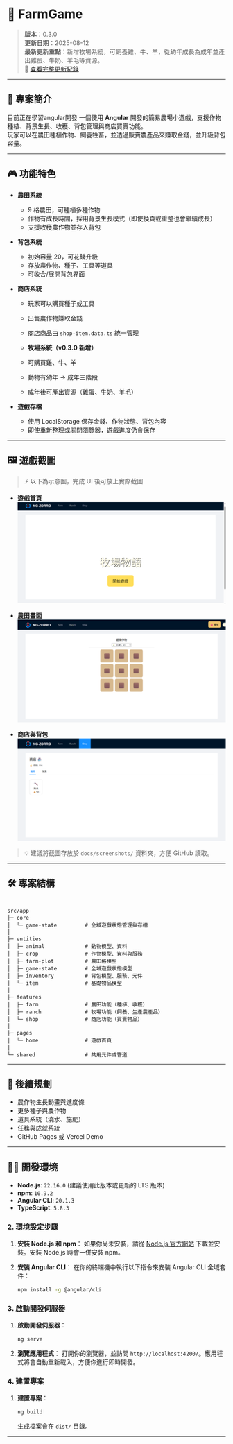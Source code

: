 # 🌾 FarmGame
> **版本**：0.3.0  
> **更新日期**：2025-08-12  
> **最新更新重點**：新增牧場系統，可飼養雞、牛、羊，從幼年成長為成年並產出雞蛋、牛奶、羊毛等資源。  
> 📜 [查看完整更新紀錄](CHANGELOG.md)

---

## 📜 專案簡介
目前正在學習angular開發
一個使用 **Angular** 開發的簡易農場小遊戲，支援作物種植、背景生長、收穫、背包管理與商店買賣功能。  
玩家可以在農田種植作物、飼養牲畜，並透過販賣農產品來賺取金錢，並升級背包容量。

---

## 🎮 功能特色

- **農田系統**
  - 9 格農田，可種植多種作物
  - 作物有成長時間，採用背景生長模式（即使換頁或重整也會繼續成長）
  - 支援收穫農作物並存入背包

- **背包系統**
  - 初始容量 20，可花錢升級
  - 存放農作物、種子、工具等道具
  - 可收合/展開背包界面

- **商店系統**
  - 玩家可以購買種子或工具
  - 出售農作物賺取金錢
  - 商店商品由 `shop-item.data.ts` 統一管理

  - **牧場系統（v0.3.0 新增）**
  - 可購買雞、牛、羊
  - 動物有幼年 → 成年三階段
  - 成年後可產出資源（雞蛋、牛奶、羊毛）

- **遊戲存檔**
  - 使用 LocalStorage 保存金錢、作物狀態、背包內容
  - 即使重新整理或關閉瀏覽器，遊戲進度仍會保存

---

## 🖼️ 遊戲截圖

> ⚡ 以下為示意圖，完成 UI 後可放上實際截圖

- **遊戲首頁**
  ![Home Screen](docs/screenshots/home.png)

- **農田畫面**
  ![Farm](docs/screenshots/farm.png)

- **商店與背包**
  ![Shop](docs/screenshots/shop.png)

> 💡 建議將截圖存放於 `docs/screenshots/` 資料夾，方便 GitHub 讀取。

---

## 🛠️ 專案結構

```

src/app
├─ core
│  └─ game-state         # 全域遊戲狀態管理與存檔
│
├─ entities
│  ├─ animal             # 動物模型、資料
│  ├─ crop               # 作物模型、資料與服務
│  ├─ farm-plot          # 農田格模型
│  ├─ game-state         # 全域遊戲狀態模型
│  ├─ inventory          # 背包模型、服務、元件
│  └─ item               # 基礎物品模型
│
├─ features
│  ├─ farm               # 農田功能（種植、收穫）
│  ├─ ranch              # 牧場功能（飼養、生產農產品）
│  └─ shop               # 商店功能（買賣物品）
│
├─ pages
│  └─ home               # 遊戲首頁
│               
└─ shared                # 共用元件或管道

````

---

## 📖 後續規劃

* 農作物生長動畫與進度條
* 更多種子與農作物
* 道具系統（澆水、施肥）
* 任務與成就系統
* GitHub Pages 或 Vercel Demo

---

## 🧑‍💻 開發環境

- **Node.js**: `22.16.0` (建議使用此版本或更新的 LTS 版本)
- **npm**: `10.9.2`
- **Angular CLI**: `20.1.3`
- **TypeScript**: `5.8.3`

### 2. 環境設定步驟

1.  **安裝 Node.js 和 npm**：
    如果你尚未安裝，請從 [Node.js 官方網站](https://nodejs.org/) 下載並安裝。安裝 Node.js 時會一併安裝 npm。

2.  **安裝 Angular CLI**：
    在你的終端機中執行以下指令來安裝 Angular CLI 全域套件：
    ```bash
    npm install -g @angular/cli
    ```
### 3. 啟動開發伺服器

1.  **啟動開發伺服器**：
    ```bash
    ng serve
    ```
2.  **瀏覽應用程式**：
    打開你的瀏覽器，並訪問 `http://localhost:4200/`。應用程式將會自動重新載入，方便你進行即時開發。

### 4. 建置專案

1.  **建置專案**：
    ```bash
    ng build
    ```

    生成檔案會在 `dist/` 目錄。

---